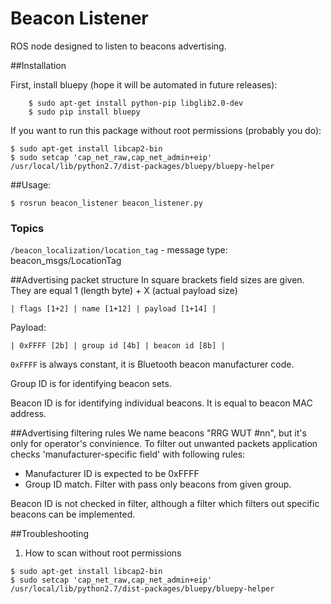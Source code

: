 # Beacon Listener

ROS node designed to listen to beacons advertising.

##Installation

First, install bluepy (hope it will be automated in future releases):
```
    $ sudo apt-get install python-pip libglib2.0-dev
    $ sudo pip install bluepy
```

If you want to run this package without root permissions (probably you do):
```
$ sudo apt-get install libcap2-bin
$ sudo setcap 'cap_net_raw,cap_net_admin+eip' /usr/local/lib/python2.7/dist-packages/bluepy/bluepy-helper
```


##Usage:
```
$ rosrun beacon_listener beacon_listener.py
```

### Topics

`/beacon_localization/location_tag` - message type: beacon_msgs/LocationTag

##Advertising packet structure
In square brackets field sizes are given. They are equal 1 (length byte) +  X (actual payload size) 
```
| flags [1+2] | name [1+12] | payload [1+14] |

```

Payload:

```
| 0xFFFF [2b] | group id [4b] | beacon id [8b] |
```

`0xFFFF` is always constant, it is Bluetooth beacon manufacturer code. 

Group ID is for identifying beacon sets.

Beacon ID is for identifying individual beacons. It is equal to beacon MAC address.
 
##Advertising filtering rules
We name beacons "RRG WUT #nn", but it's only for operator's convinience.
To filter out unwanted packets application checks 'manufacturer-specific field' with following rules:

 * Manufacturer ID is expected to be 0xFFFF
 * Group ID match. Filter with pass only beacons from given group.
 
 Beacon ID is not checked in filter, although a filter which filters out specific beacons can be implemented. 
 
##Troubleshooting
1. How to scan without root permissions
```
$ sudo apt-get install libcap2-bin
$ sudo setcap 'cap_net_raw,cap_net_admin+eip' /usr/local/lib/python2.7/dist-packages/bluepy/bluepy-helper
```

